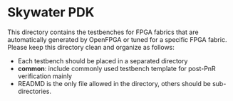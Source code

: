 # Skywater PDK
This directory contains the testbenches for FPGA fabrics that are automatically generated by OpenFPGA or tuned for a specific FPGA fabric.
Please keep this directory clean and organize as follows:
- Each testbench should be placed in a separated directory
- **common**: include commonly used testbench template for post-PnR verification mainly
- READMD is the only file allowed in the directory, others should be sub-directories.
